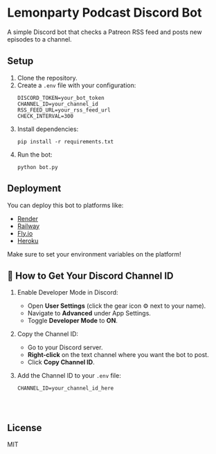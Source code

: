 # Lemonparty Podcast Discord Bot

A simple Discord bot that checks a Patreon RSS feed and posts new episodes to a channel.

## Setup

1. Clone the repository.
2. Create a `.env` file with your configuration:
    ```
    DISCORD_TOKEN=your_bot_token
    CHANNEL_ID=your_channel_id
    RSS_FEED_URL=your_rss_feed_url
    CHECK_INTERVAL=300
    ```
3. Install dependencies:
    ```
    pip install -r requirements.txt
    ```
4. Run the bot:
    ```
    python bot.py
    ```

## Deployment

You can deploy this bot to platforms like:
- [Render](https://render.com/)
- [Railway](https://railway.app/)
- [Fly.io](https://fly.io/)
- [Heroku](https://www.heroku.com/)

Make sure to set your environment variables on the platform!

## 🔎 How to Get Your Discord Channel ID

1. Enable Developer Mode in Discord:
   - Open **User Settings** (click the gear icon ⚙️ next to your name).
   - Navigate to **Advanced** under App Settings.
   - Toggle **Developer Mode** to **ON**.

2. Copy the Channel ID:
   - Go to your Discord server.
   - **Right-click** on the text channel where you want the bot to post.
   - Click **Copy Channel ID**.

3. Add the Channel ID to your `.env` file:
   ```dotenv
   CHANNEL_ID=your_channel_id_here




## License
MIT
